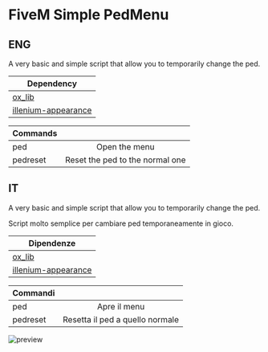 # FiveM Simple PedMenu

## ENG 

A very basic and simple script that allow you to temporarily change the ped. 

| Dependency   |        
| ------------- |
| [ox_lib](https://github.com/overextended/ox_lib)     | 
| [illenium-appearance](https://github.com/iLLeniumStudios/illenium-appearance)     | 

| Commands      |               | 
| ------------- |:-------------:| 
| ped      | Open the menu | 
| pedreset     |  Reset the ped to the normal one      |

## IT

A very basic and simple script that allow you to temporarily change the ped. 

Script molto semplice per cambiare ped temporaneamente in gioco. 

| Dipendenze   |        
| ------------- |
| [ox_lib](https://github.com/overextended/ox_lib)     | 
| [illenium-appearance](https://github.com/iLLeniumStudios/illenium-appearance)     | 


| Commandi     |  |
| ------------- |:-------------:| 
| ped      | Apre il menu | 
| pedreset     |  Resetta il ped a quello normale      |

![preview](https://cdn.discordapp.com/attachments/976116591852941335/1295515620867051520/pedmenu_example.png?ex=670eee71&is=670d9cf1&hm=5396eb0da1d5efd97325fef02456d2f658b675b7f6729c3a946146342c7e0ea1&)
